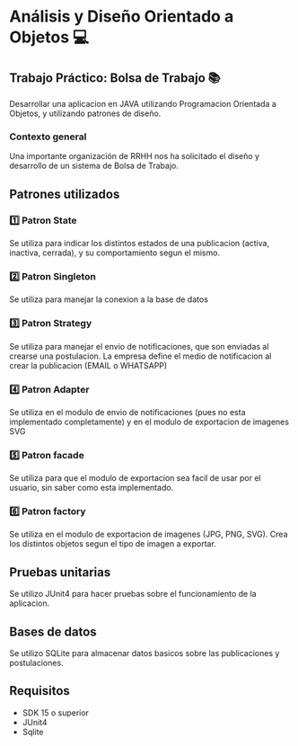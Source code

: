 # Análisis y Diseño Orientado a Objetos 💻

## Trabajo Práctico: Bolsa de Trabajo 📚

Desarrollar una aplicacion en JAVA utilizando Programacion Orientada a Objetos, y utilizando patrones de diseño.

### Contexto general

Una importante organización de RRHH nos ha solicitado el diseño y desarrollo de un sistema de Bolsa de Trabajo.

## Patrones utilizados

### 1️⃣ Patron State

Se utiliza para indicar los distintos estados de una publicacion (activa, inactiva, cerrada), y su comportamiento segun
el mismo.

### 2️⃣ Patron Singleton

Se utiliza para manejar la conexion a la base de datos

### 3️⃣ Patron Strategy

Se utiliza para manejar el envio de notificaciones, que son enviadas al crearse una postulacion. La empresa define el
medio de notificacion al crear la publicacion (EMAIL o WHATSAPP)

### 4️⃣ Patron Adapter

Se utiliza en el modulo de envio de notificaciones (pues no esta implementado completamente) y en el modulo de
exportacion de imagenes SVG

### 5️⃣ Patron facade

Se utiliza para que el modulo de exportacion sea facil de usar por el usuario, sin saber como esta implementado.

### 6️⃣ Patron factory

Se utiliza en el modulo de exportacion de imagenes (JPG, PNG, SVG). Crea los distintos objetos segun el tipo de imagen a
exportar.

## Pruebas unitarias

Se utilizo JUnit4 para hacer pruebas sobre el funcionamiento de la aplicacion.

## Bases de datos

Se utilizo SQLite para almacenar datos basicos sobre las publicaciones y postulaciones.

## Requisitos

- SDK 15 o superior
- JUnit4
- Sqlite 

